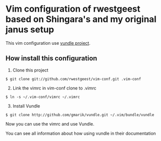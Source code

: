 # Vim configuration of rwestgeest based on Shingara's and my original janus setup

This vim configuration use [vundle
project](https://github.com/gmarik/vundle).

## How install this configuration

1. Clone this project

```
$ git clone git://github.com/rwestgeest/vim-conf.git .vim-conf
```

2. Link the vimrc in vim-conf clone to .vimrc

```
$ ln -s ~/.vim-conf/vimrc ~/.vimrc
```

3. Install Vundle

```
$ git clone http://github.com/gmarik/vundle.git ~/.vim/bundle/vundle
```

Now you can use the vimrc and use Vundle.

You can see all information about how using vundle in their
documentation
